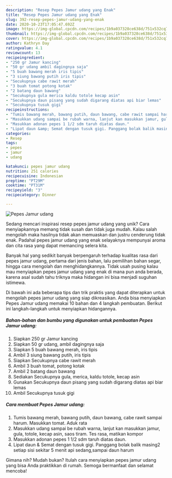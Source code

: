```yaml
---
description: "Resep Pepes Jamur udang yang Enak"
title: "Resep Pepes Jamur udang yang Enak"
slug: 392-resep-pepes-jamur-udang-yang-enak
date: 2020-10-23T17:05:47.692Z
image: https://img-global.cpcdn.com/recipes/1b9a037328ce638d/751x532cq70/pepes-jamur-udang-foto-resep-utama.jpg
thumbnail: https://img-global.cpcdn.com/recipes/1b9a037328ce638d/751x532cq70/pepes-jamur-udang-foto-resep-utama.jpg
cover: https://img-global.cpcdn.com/recipes/1b9a037328ce638d/751x532cq70/pepes-jamur-udang-foto-resep-utama.jpg
author: Kathryn Day
ratingvalue: 4.1
reviewcount: 13
recipeingredient:
- "250 gr Jamur kancing"
- "50 gr udang ambil dagingnya saja"
- "5 buah bawang merah iris tipis"
- "3 siung bawang putih iris tipis"
- "Secukupnya cabe rawit merah"
- "3 buah tomat potong kotak"
- "2 batang daun bawang"
- "Secukupnya gula merica kaldu totole kecap asin"
- "Secukupnya daun pisang yang sudah digarang diatas api biar lemas"
- "Secukupnya tusuk gigi"
recipeinstructions:
- "Tumis bawang merah, bawang putih, daun bawang, cabe rawit sampai harum. Masukkan tomat. Aduk rata"
- "Masukkan udang sampai be rubah warna, lanjut kan masukkan jamur, gula, totole, kecap asin, saos tiram. Tes rasa, matikan kompor"
- "Masukkan adonan pepes 1 1/2 sdm taruh diatas daun."
- "Lipat daun &amp; Semat dengan tusuk gigi. Panggang bolak balik masing2 setiap sisi sekitar 5 menit api sedang,sampai daun harum"
categories:
- Resep
tags:
- pepes
- jamur
- udang

katakunci: pepes jamur udang 
nutrition: 251 calories
recipecuisine: Indonesian
preptime: "PT29M"
cooktime: "PT31M"
recipeyield: "3"
recipecategory: Dinner

---
```



![Pepes Jamur udang](https://img-global.cpcdn.com/recipes/1b9a037328ce638d/751x532cq70/pepes-jamur-udang-foto-resep-utama.jpg)

Sedang mencari inspirasi resep pepes jamur udang yang unik? Cara menyiapkannya memang tidak susah dan tidak juga mudah. Kalau salah mengolah maka hasilnya tidak akan memuaskan dan justru cenderung tidak enak. Padahal pepes jamur udang yang enak selayaknya mempunyai aroma dan cita rasa yang dapat memancing selera kita.

Banyak hal yang sedikit banyak berpengaruh terhadap kualitas rasa dari pepes jamur udang, pertama dari jenis bahan, lalu pemilihan bahan segar, hingga cara mengolah dan menghidangkannya. Tidak usah pusing kalau mau menyiapkan pepes jamur udang yang enak di mana pun anda berada, karena asal sudah tahu triknya maka hidangan ini bisa menjadi suguhan istimewa.




Di bawah ini ada beberapa tips dan trik praktis yang dapat diterapkan untuk mengolah pepes jamur udang yang siap dikreasikan. Anda bisa menyiapkan Pepes Jamur udang memakai 10 bahan dan 4 langkah pembuatan. Berikut ini langkah-langkah untuk menyiapkan hidangannya.

<!--inarticleads1-->

##### Bahan-bahan dan bumbu yang digunakan untuk pembuatan Pepes Jamur udang:

1. Siapkan 250 gr Jamur kancing
1. Siapkan 50 gr udang, ambil dagingnya saja
1. Siapkan 5 buah bawang merah, iris tipis
1. Ambil 3 siung bawang putih, iris tipis
1. Siapkan Secukupnya cabe rawit merah
1. Ambil 3 buah tomat, potong kotak
1. Ambil 2 batang daun bawang
1. Sediakan Secukupnya gula, merica, kaldu totole, kecap asin
1. Gunakan Secukupnya daun pisang yang sudah digarang diatas api biar lemas
1. Ambil Secukupnya tusuk gigi




<!--inarticleads2-->

##### Cara membuat Pepes Jamur udang:

1. Tumis bawang merah, bawang putih, daun bawang, cabe rawit sampai harum. Masukkan tomat. Aduk rata
1. Masukkan udang sampai be rubah warna, lanjut kan masukkan jamur, gula, totole, kecap asin, saos tiram. Tes rasa, matikan kompor
1. Masukkan adonan pepes 1 1/2 sdm taruh diatas daun.
1. Lipat daun &amp; Semat dengan tusuk gigi. Panggang bolak balik masing2 setiap sisi sekitar 5 menit api sedang,sampai daun harum




Gimana nih? Mudah bukan? Itulah cara menyiapkan pepes jamur udang yang bisa Anda praktikkan di rumah. Semoga bermanfaat dan selamat mencoba!
